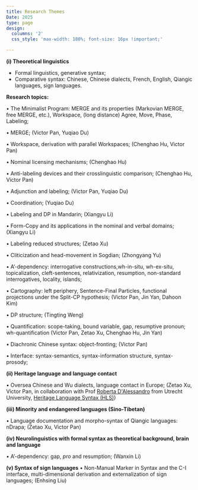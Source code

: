 ```yaml
---
title: Research Themes
Date: 2025
type: page
design: 
  columns: '2' 
  css_style: 'max-width: 180%; font-size: 16px !important;'

---
```


**(i) Theoretical linguistics**

- Formal linguistics, generative syntax;
- Comparative syntax: Chinese, Chinese dialects, French, English, Qiangic languages, sign languages.

**Research topics:**

• The Minimalist Program: MERGE and its properties (Markovian MERGE, free MERGE, etc.), Workspace, (long distance) Agree, Move, Phase, Labeling;

• MERGE; (Victor Pan, Yuqiao Du)

• Workspace, derivation with parallel Workspaces; (Chenghao Hu, Victor Pan)

• Nominal licensing mechanisms; (Chenghao Hu)

• Anti-labeling devices and their crosslinguistic comparison; (Chenghao Hu, Victor Pan)

• Adjunction and labeling; (Victor Pan, Yuqiao Du)

• Coordination; (Yuqiao Du)

• Labeling and DP in Mandarin; (Xiangyu Li)

• Form-Copy and its applications in the nominal and verbal domains; (Xiangyu Li) 

• Labeling reduced structures; (Zetao Xu)

• Cliticization and head-movement in Sogdian; (Zhongyang Yu)

• A’-dependency: interrogative constructions,wh-in-situ, wh-ex-situ, topicalization, cleft-sentences, relativization, resumption, non-standard interrogatives, locality, islands;

• Cartography: left periphery, Sentence-Final Particles, functional projections under the Split-CP hypothesis; (Victor Pan, Jin Yan, Dahoon Kim)

• DP structure; (Tingting Weng)

• Quantification: scope-taking, bound variable, gap, resumptive pronoun; wh-quantification (Victor Pan, Zetao Xu, Chenghao Hu, Jin Yan)

• Diachronic Chinese syntax: object-fronting; (Victor Pan)

• Interface: syntax-semantics, syntax-information structure, syntax-prosody;

**(ii) Heritage language and language contact**

• Oversea Chinese and Wu dialects, language contact in Europe; (Zetao Xu, Victor Pan, in collaboration with Prof [Roberta D'Alessandro](https://www.uu.nl/staff/RAGDAlessandro) from Utrecht University, [Heritage Language Syntax (HLS)](https://sites.google.com/view/heritagelanguagesyntax/home))

**(iii) Minority and endangered languages (Sino-Tibetan)**

• Language documentation and morpho-syntax of Qiangic languages: nDrapa; (Zetao Xu, Victor Pan)

**(iv) Neurolinguistics with formal syntax as theoretical background, brain and language**

• A’-dependency: gap, *pro* and resumption; (Wanxin Li)

**(v) Syntax of sign languages**
• Non-Manual Marker in Syntax and the C-I interface, multi-dimensional derivation and externalization of sign languages; (Enhsing Liu)
